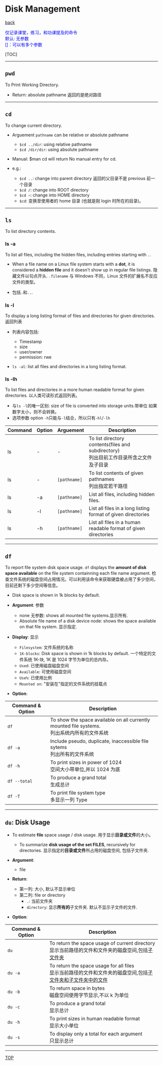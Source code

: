 # Disk Management

[back](../index.md)

<font color='blue'>
仅记录课堂，练习，和功课提及的命令<br>
默认: 无参数<br>
[]：可以有多个参数
</font>

[TOC]

---

## `pwd`

To Print Working Directory.

- Return: absolute pathname 返回的是绝对路径

---

## `cd`

To change current directory.

- Arguement `pathname` can be relative or absolute pathname

  - `$cd ../dir`: using relative pathname
  - `$cd /dir/dir`: using absolute pathname

- Manual: $man cd will return No manual entry for cd.

- e.g.:
  - `$cd ..`: change into parent directory 返回的父目录不是 previous 前一个目录
  - `$cd /`: change into ROOT directory
  - `$cd ~`: change into HOME directory
  - `$cd`: 变换至使用者的 home 目录 (也就是刚 login 时所在的目录)。

---

## `ls`

To list directory contents.

### ls -a

To list all files, including the hidden files, including entries starting with `.`.

- When a file name on a Linux file system starts with a **dot**, it is considered a **hidden file** and it doesn't show up in regular file listings.
  隐藏文件以句点开头. `.filename`
  与 Windows 不同，Linux 文件的扩展名不反应文件的类型。

- 包括`.`和`..`.

### ls -l

To display a long listing format of files and directories for given directories.
返回列表

- 列表内容包括:

  - Timestamp
  - size
  - user/owner
  - permission: rwe

- `ls -al`: list all files and directories in a long listing format.

### ls -lh

To list files and directories in a more human readable format for given directories.
以人类可读形式返回列表。

- 与`ls -l`的唯一区别: size of file is converted into storage units.带单位
  如果数字太小，则不会转换。
- 选项参数 option `-h`只能与`-l`结合，所以只有`-hl`/`-lh`

| Command | Option | Arguement    | Description                                                                              |
| ------- | ------ | ------------ | ---------------------------------------------------------------------------------------- |
| ls      | -      | -            | To list directory contents(files and subdirectory)<br>列出目前工作目录所含之文件及子目录 |
| ls      | -      | `[pathname]` | To list contents of given pathnames<br>列出指定若干路径                                  |
| ls      | -a     | `[pathname]` | List all files, including hidden files.                                                  |
| ls      | -l     | `[pathname]` | List all files in a long listing format of given directories                             |
| ls      | -h     | `[pathname]` | List all files in a human readable format of given directories                           |

---

## `df`

To report file system disk space usage. `df` displays the **amount of disk space available** on the file system containning each file name argument. 检查文件系统的磁盘空间占用情况。可以利用该命令来获取硬盘被占用了多少空间，目前还剩下多少空间等信息。

- Disk space is shown in 1k blocks by default.
- **Argument**: 参数

  - none 无参数: shows all mounted file systems.显示所有.
  - Absolute file name of a disk device node: shows the space available on that file system. 显示指定.

- **Display**: 显示

  - `Filesystem`: 文件系统的名称
  - `1K-blocks`: Disk space is shown in 1k blocks by default. 一个特定的文件系统 1K-块, 1K 是 1024 字节为单位的总内存。
  - `Used`: 已使用磁盘磁盘空间
  - `Available`: 可使用磁盘空间
  - `Use%`: 已使用比例
  - `Mounted on`: "安装在"指定的文件系统的挂载点

- **Option**:

| Command & Option | Description                                                                                     |
| ---------------- | ----------------------------------------------------------------------------------------------- |
| `df`             | To show the space available on all currently mounted file systems. <br>列出系统内所有的文件系统 |
| `df -a`          | Include pseudo, duplicate, inaccessible file sytems <br>列出所有的文件系统                      |
| `df -h`          | To print sizes in power of 1024 <br>空间大小带单位,并以 1024 为底                               |
| `df --total`     | To produce a grand total<br>生成总计                                                            |
| `df -T`          | To print file system type<br>多显示一列 Type                                                    |

---

## `du`: Disk Usage

- To estimate **file** space usage / disk usage. 用于显示**目录或文件**的大小。

  - To summarize **disk usage of the set FILES**, recursively for directories. 显示指定的**目录或文件**所占用的磁盘空间, 包括子文件夹.

- **Argument**:

  - file

- **Return**:

  - 第一列: 大小, 默认不显示单位
  - 第二列: file or directory
    - `.`: 当前文件夹
    - `directory`: 显示**所有的**子文件夹. 默认不显示子文件的文件.

- **Option**:

| Command & Option | Description                                                                                                           |
| ---------------- | --------------------------------------------------------------------------------------------------------------------- |
| `du`             | To return the space usage of current directory<br>显示当前路径的文件和文件夹的磁盘空间,包括<u>子文件夹</u>            |
| `du -a`          | To return the space usage for all files<br>显示当前路径的文件和文件夹的磁盘空间,包括<u>子文件夹和子文件夹中的文件</u> |
| `du -b`          | To return space in bytes<br>磁盘空间使用字节显示,不以 k 为单位                                                          |
| `du -c`          | To produce a grand total<br>显示总计                                                                                  |
| `du -h`          | To print sizes in human readable format<br>显示大小单位                                                               |
| `du -s`          | To display only a total for each argument<br>只显示总计                                                               |

---

[TOP](#disk-management)
